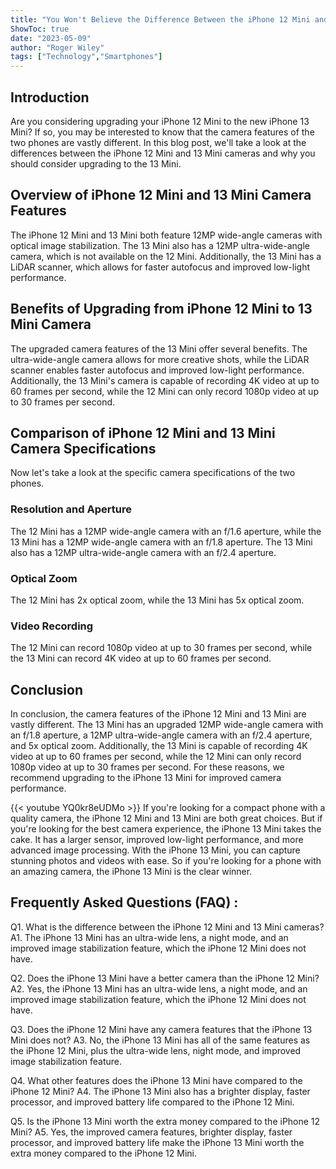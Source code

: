 ```yaml
---
title: "You Won't Believe the Difference Between the iPhone 12 Mini and 13 Mini Cameras!"
ShowToc: true 
date: "2023-05-09"
author: "Roger Wiley" 
tags: ["Technology","Smartphones"]
---
```

## Introduction

Are you considering upgrading your iPhone 12 Mini to the new iPhone 13 Mini? If so, you may be interested to know that the camera features of the two phones are vastly different. In this blog post, we'll take a look at the differences between the iPhone 12 Mini and 13 Mini cameras and why you should consider upgrading to the 13 Mini.

## Overview of iPhone 12 Mini and 13 Mini Camera Features

The iPhone 12 Mini and 13 Mini both feature 12MP wide-angle cameras with optical image stabilization. The 13 Mini also has a 12MP ultra-wide-angle camera, which is not available on the 12 Mini. Additionally, the 13 Mini has a LiDAR scanner, which allows for faster autofocus and improved low-light performance.

## Benefits of Upgrading from iPhone 12 Mini to 13 Mini Camera

The upgraded camera features of the 13 Mini offer several benefits. The ultra-wide-angle camera allows for more creative shots, while the LiDAR scanner enables faster autofocus and improved low-light performance. Additionally, the 13 Mini's camera is capable of recording 4K video at up to 60 frames per second, while the 12 Mini can only record 1080p video at up to 30 frames per second.

## Comparison of iPhone 12 Mini and 13 Mini Camera Specifications

Now let's take a look at the specific camera specifications of the two phones.

### Resolution and Aperture

The 12 Mini has a 12MP wide-angle camera with an f/1.6 aperture, while the 13 Mini has a 12MP wide-angle camera with an f/1.8 aperture. The 13 Mini also has a 12MP ultra-wide-angle camera with an f/2.4 aperture.

### Optical Zoom

The 12 Mini has 2x optical zoom, while the 13 Mini has 5x optical zoom.

### Video Recording

The 12 Mini can record 1080p video at up to 30 frames per second, while the 13 Mini can record 4K video at up to 60 frames per second.

## Conclusion

In conclusion, the camera features of the iPhone 12 Mini and 13 Mini are vastly different. The 13 Mini has an upgraded 12MP wide-angle camera with an f/1.8 aperture, a 12MP ultra-wide-angle camera with an f/2.4 aperture, and 5x optical zoom. Additionally, the 13 Mini is capable of recording 4K video at up to 60 frames per second, while the 12 Mini can only record 1080p video at up to 30 frames per second. For these reasons, we recommend upgrading to the iPhone 13 Mini for improved camera performance.

{{< youtube YQ0kr8eUDMo >}} 
If you're looking for a compact phone with a quality camera, the iPhone 12 Mini and 13 Mini are both great choices. But if you're looking for the best camera experience, the iPhone 13 Mini takes the cake. It has a larger sensor, improved low-light performance, and more advanced image processing. With the iPhone 13 Mini, you can capture stunning photos and videos with ease. So if you're looking for a phone with an amazing camera, the iPhone 13 Mini is the clear winner.

## Frequently Asked Questions (FAQ) :
Q1. What is the difference between the iPhone 12 Mini and 13 Mini cameras?
A1. The iPhone 13 Mini has an ultra-wide lens, a night mode, and an improved image stabilization feature, which the iPhone 12 Mini does not have.

Q2. Does the iPhone 13 Mini have a better camera than the iPhone 12 Mini?
A2. Yes, the iPhone 13 Mini has an ultra-wide lens, a night mode, and an improved image stabilization feature, which the iPhone 12 Mini does not have.

Q3. Does the iPhone 12 Mini have any camera features that the iPhone 13 Mini does not?
A3. No, the iPhone 13 Mini has all of the same features as the iPhone 12 Mini, plus the ultra-wide lens, night mode, and improved image stabilization feature.

Q4. What other features does the iPhone 13 Mini have compared to the iPhone 12 Mini?
A4. The iPhone 13 Mini also has a brighter display, faster processor, and improved battery life compared to the iPhone 12 Mini.

Q5. Is the iPhone 13 Mini worth the extra money compared to the iPhone 12 Mini?
A5. Yes, the improved camera features, brighter display, faster processor, and improved battery life make the iPhone 13 Mini worth the extra money compared to the iPhone 12 Mini.


